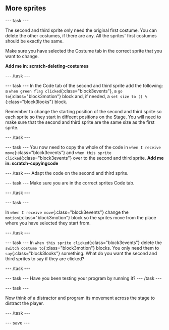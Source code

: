 ## More sprites

--- task ---

The second and third sprite only need the original first costume. You can delete the other costumes, if there are any. All the sprites' first costumes should be exactly the same.

Make sure you have selected the Costume tab in the correct sprite that you want to change.

**Add me in: scratch-deleting-costumes**

--- /task ---

--- task ---
In the Code tab of the second and third sprite  add the following: a `when green flag clicked`{:class="block3events"}, a `go to`{:class="block3motion"} block and, if needed, a `set size to () %`{:class="block3looks"} block. 

Remember to change the starting position of the second and third sprite so each sprite so they start in diffeent positions on the Stage.
You will need to make sure that the second and third sprite are the same size as the first sprite.

--- /task ---

--- task ---
You now need to copy the whole of the code in `when I receive move`{:class="block3events"} and `when this sprite clicked`{:class="block3events"} over to the second and third sprite.
**Add me in: scratch-copyingcode**

--- /task ---
Adapt the code on the second and third sprite. 

--- task ---
Make sure you are in the correct sprites Code tab.

--- /task ---

--- task ---

In `when I receive move`{:class="block3events"} change the `motion`{:class="block3motion"} block so the sprites move from the place where you have selected they start from.

--- /task ---

--- task ---
In `when this sprite clicked`{:class="block3events"} delete the `switch costume to`{:class="block3motion"} blocks. You only need them to `say`{:class="block3looks"} something. What do you  want the second and third sprites to say if they are clicked?

--- /task ---

--- task ---
Have you been testing your program by running it?
--- /task ---

--- task ---

Now think of a distractor and program its movement across the stage to distract the player.

--- /task ---


--- save ---

